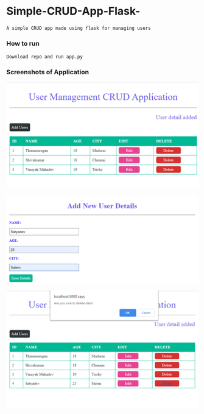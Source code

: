 # Simple-CRUD-App-Flask-
    A simple CRUD app made using flask for managing users

### How to run
    Download repo and run app.py

### Screenshots of Application
![](images/db.png)

![](images/add.png)

![](images/del.png)
